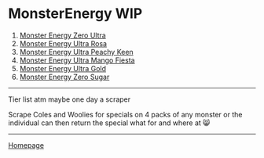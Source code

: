 # MonsterEnergy WIP
1. [Monster Energy Zero Ultra](https://www.woolworths.com.au/shop/productdetails/489787/monster-energy-ultra-can)
2. [Monster Energy Ultra Rosa](https://www.woolworths.com.au/shop/productdetails/124312/monster-energy-ultra-rosa-can)
3. [Monster Energy Ultra Peachy Keen](https://www.woolworths.com.au/shop/productdetails/391929/monster-ultra-peachy-keen-energy-drink)
4. [Monster Energy Ultra Mango Fiesta](https://www.woolworths.com.au/shop/productdetails/174492/monster-energy-drink-ultra-fiesta-mango-flavour)
5. [Monster Energy Ultra Gold](https://www.woolworths.com.au/shop/productdetails/220971/monster-energy-ultra-gold)
6. [Monster Energy Zero Sugar](https://www.coles.com.au/product/monster-energy-drink-zero-sugar-can-500ml-7717116) 

---
Tier list atm maybe one day a scraper

Scrape Coles and Woolies for specials on 4 packs of any monster  or the individual can then return the special what for and where at 😸


---
[Homepage](https://jtrenerry.github.io/)
